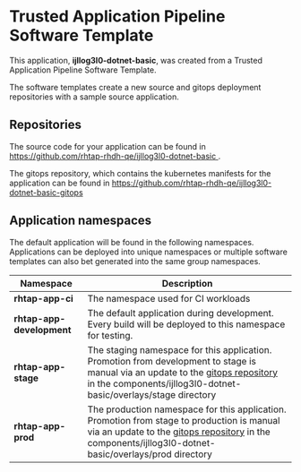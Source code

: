 # Trusted Application Pipeline Software Template

This application, **ijllog3l0-dotnet-basic**, was created from a Trusted Application Pipeline Software Template.

The software templates create a new source and gitops deployment repositories with a sample source application. 

## Repositories

The source code for your application can be found in [https://github.com/rhtap-rhdh-qe/ijllog3l0-dotnet-basic ](https://github.com/rhtap-rhdh-qe/ijllog3l0-dotnet-basic ).
 
The gitops repository, which contains the kubernetes manifests for the application can be found in 
[https://github.com/rhtap-rhdh-qe/ijllog3l0-dotnet-basic-gitops ](https://github.com/rhtap-rhdh-qe/ijllog3l0-dotnet-basic-gitops ) 

## Application namespaces 

The default application will be found in the following namespaces. Applications can be deployed into unique namespaces or multiple software templates can also bet generated into the same group namespaces.  

|  Namespace   |  Description   |  
| -------- | -------- |
| **rhtap-app-ci** | The namespace used for CI workloads |
| **rhtap-app-development** | The default application during development. Every build will be deployed to this namespace for testing. |
| **rhtap-app-stage** | The staging namespace for this application. Promotion from development to stage is manual via an update to the [gitops repository](https://github.com/rhtap-rhdh-qe/ijllog3l0-dotnet-basic-gitops ) in the components/ijllog3l0-dotnet-basic/overlays/stage directory |
| **rhtap-app-prod** | The production namespace for this application. Promotion from stage to production is manual via an update to the [gitops repository](https://github.com/rhtap-rhdh-qe/ijllog3l0-dotnet-basic-gitops ) in the components/ijllog3l0-dotnet-basic/overlays/prod directory |